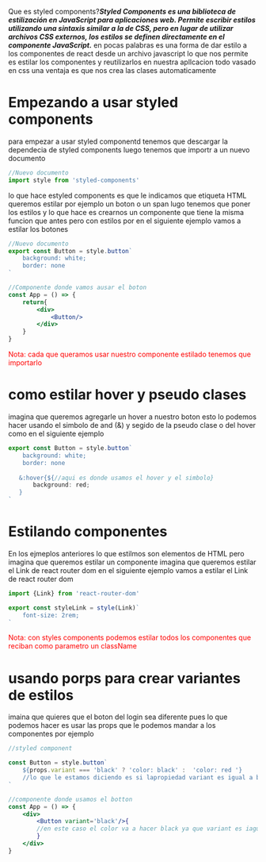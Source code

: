 Que es styled components?**_Styled Components es una biblioteca de estilización en JavaScript para aplicaciones web. Permite escribir estilos utilizando una sintaxis similar a la de CSS, pero en lugar de utilizar archivos CSS externos, los estilos se definen directamente en el componente JavaScript._**
en pocas palabras es una forma de dar estilo a los componentes de react desde un archivo javascript
lo que nos permite es estilar los componentes y reutilizarlos en nuestra apllcacion todo vasado en css una ventaja es que nos crea las clases automaticamente

# Empezando a usar styled components
para empezar a usar styled componentd tenemos que descargar la dependecia de styled components luego tenemos que importr a un nuevo documento
```js 
//Nuevo documento 
import style from 'styled-components'
```

lo que hace estyled components es que le indicamos que etiqueta HTML queremos estilar por ejemplo un boton o un span lugo tenemos que poner los estilos y lo que hace es crearnos un componente que tiene la misma funcion que antes pero con estilos por en el siguiente ejemplo vamos a estilar los botones
```jsx
//Nuevo documento
export const Button = style.button`
    background: white;
    border: none
`

//Componente donde vamos ausar el boton 
const App = () => {
	return{
		<div>
			<Button/>
		</div>
	}
}
```

<FONT color='red'>Nota: cada que queramos usar nuestro componente estilado tenemos que importarlo </FONT>

# como estilar hover y pseudo clases

imagina que queremos agregarle un hover a nuestro boton esto lo podemos hacer usando el simbolo de and (&)
y segido de la pseudo clase o del hover como en el siguiente ejemplo


```jsx
export const Button = style.button`
    background: white;
    border: none
    
   &:hover{${//aqui es donde usamos el hover y el simbolo}
	   background: red;
   }
`
```

# Estilando componentes 

En los ejmeplos anteriores lo que estilmos son elementos de HTML pero imagina que queremos estilar un componente imagina que  queremos estilar el Link de react router dom en el siguiente ejemplo vamos a estilar el Link de react router dom
```jsx
import {Link} from 'react-router-dom'

export const styleLink = style(Link)`
	font-size: 2rem;
`
```

<FONT color='red '>Nota: con styles components podemos estilar todos los componentes que reciban como parametro un className</FONT>

# usando porps para crear variantes de estilos

imaina que quieres que el boton del login sea diferente pues lo que podemos hacer es usar las props que le podemos mandar a los componentes por ejemplo 

```jsx
//styled component

const Button = style.button`
	${props.variant === 'black' ? 'color: black' :  'color: red '}
	//lo que le estamos diciendo es si lapropiedad variant es igual a blak quiero que el color sea black si no red
`

//componente donde usamos el botton 
const App = () => {
	<div>
		<Button variant='black'/>{
		//en este caso el color va a hacer black ya que variant es iagual a blak
		}
	</div>
}

```
